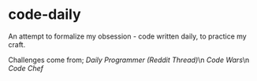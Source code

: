 # code-daily
An attempt to formalize my obsession - code written daily, to practice my craft.

Challenges come from;
    _Daily Programmer (Reddit Thread)_\n
    _Code Wars_\n
    _Code Chef_
